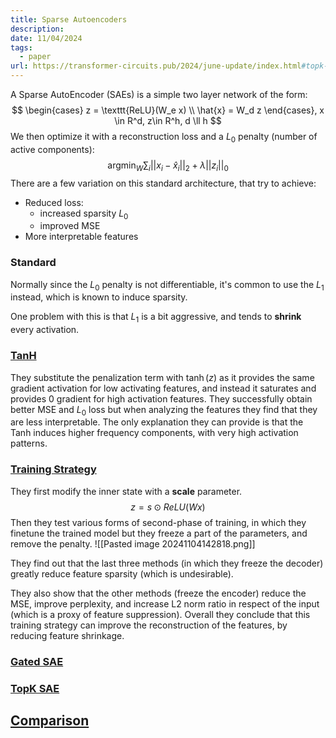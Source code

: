 ```yaml
---
title: Sparse Autoencoders
description: 
date: 11/04/2024
tags:
  - paper
url: https://transformer-circuits.pub/2024/june-update/index.html#topk-gated-comparison
---
```

A Sparse AutoEncoder (SAEs) is a simple two layer network of the form:
$$
\begin{cases}
z = \texttt{ReLU}(W_e x) \\
\hat{x} = W_d z
\end{cases},
x \in R^d, z\in R^h, d \ll h
$$
We then optimize it with a reconstruction loss and a $L_0$ penalty (number of active components):
$$
\text{argmin}_W \sum_i ||x_i - \hat{x}_i||_2 + \lambda ||z_i||_0
$$
There are a few variation on this standard architecture, that try to achieve: 
- Reduced loss:
	- increased sparsity $L_0$
	- improved MSE
- More interpretable features

### Standard
Normally since the $L_0$ penalty is not differentiable, it's common to use the $L_1$ instead, which is known to induce sparsity.

One problem with this is that $L_1$ is a bit aggressive, and tends to **shrink** every activation.
### [TanH](https://transformer-circuits.pub/2024/feb-update/index.html#dict-learning-tanh)
They substitute the penalization term with $\tanh(z)$ as it provides the same gradient activation for low activating features, and instead it saturates and provides 0 gradient for high activation features. 
They successfully obtain better MSE and $L_0$ loss but when analyzing the features they find that they are less interpretable. 
The only explanation they can provide is that the Tanh induces higher frequency components, with very high activation patterns.

### [Training Strategy](https://www.lesswrong.com/posts/3JuSjTZyMzaSeTxKk/fixing-feature-suppression-in-saes-2#How_can_we_fix_feature_suppression_in_trained_SAEs_)
They first modify the inner state with a **scale** parameter.
$$
z = s \odot ReLU(Wx)
$$
Then they test various forms of second-phase of training, in which they finetune the trained model but they freeze a part of the parameters, and remove the penalty.
![[Pasted image 20241104142818.png]]

They find out that the last three methods (in which they freeze the decoder) greatly reduce feature sparsity (which is undesirable).

They also show that the other methods (freeze the encoder) reduce the MSE, improve perplexity, and increase L2 norm ratio in respect of the input (which is a proxy of feature suppression). Overall they conclude that this training strategy can improve the reconstruction of the features, by reducing feature shrinkage.

### [Gated SAE](https://arxiv.org/pdf/2404.16014)

### [TopK SAE](https://cdn.openai.com/papers/sparse-autoencoders.pdf)

## [Comparison](https://transformer-circuits.pub/2024/june-update/index.html#topk-gated-comparison)

